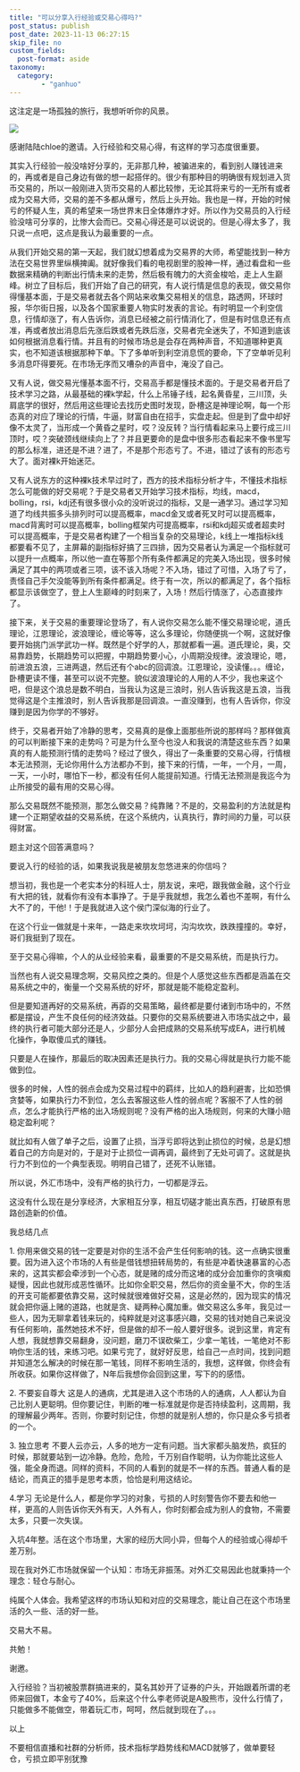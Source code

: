 ```yaml
---
title: "可以分享入行经验或交易心得吗?"
post_status: publish
post_date: 2023-11-13 06:27:15
skip_file: no
custom_fields: 
  post-format: aside
taxonomy:
  category:
        - "ganhuo"
---
```


这注定是一场孤独的旅行，我想听听你的风景。

![](https://cdn.fendou.la/funstoutiao/2020/12/123323320.jpg)

感谢陆陆chloe的邀请。入行经验和交易心得，有这样的学习态度很重要。

其实入行经验一般没啥好分享的，无非那几种，被骗进来的，看到别人赚钱进来的，再或者是自己身边有做的想一起搭伴的。很少有那种目的明确很有规划进入货币交易的，所以一般刚进入货币交易的人都比较惨，无论其将来亏的一无所有或者成为交易大师，交易的差不多都从爆亏，然后上头开始。我也是一样，开始的时候亏的怀疑人生，真的希望来一场世界末日全体爆炸才好。所以作为交易员的入行经验没啥可分享的，比惨大会而已。交易心得还是可以说说的。但是心得太多了，我只说一点吧，这点是我认为最重要的一点。

从我们开始交易的第一天起，我们就幻想着成为交易界的大师，希望能找到一种方法在交易世界里纵横捭阖。就好像我们看的电视剧里的股神一样，通过看盘和一些数据来精确的判断出行情未来的走势，然后极有魄力的大资金梭哈，走上人生巅峰。树立了目标后，我们开始了自己的研究，有人说行情是信息的表现，做交易你得懂基本面，于是交易者就去各个网站来收集交易相关的信息，路透网，环球时报，华尔街日报，以及各个国家重要人物实时发表的言论。有时明显一个利空信息，行情却涨了，有人告诉你，消息已经被之前行情消化了，但是有时信息还有点准，再或者放出消息后先涨后跌或者先跌后涨，交易者完全迷失了，不知道到底该如何根据消息看行情。并且有的时候市场总是会存在两种声音，不知道哪种更真实，也不知道该根据那种下单。下了多单听到利空消息慌的要命，下了空单听见利多消息吓得要死。在市场无序而又嘈杂的声音中，淹没了自己。

又有人说，做交易光懂基本面不行，交易高手都是懂技术面的。于是交易者开启了技术学习之路，从最基础的裸k学起，什么上吊锤子线，起名黄昏星，三川顶，头肩底学的很好，然后用这些理论去找历史图时发现，卧槽这是神理论啊，每一个形态真的对应了理论的行情，牛逼，财富自由在招手，实盘走起。但是到了盘中却好像不太灵了，当形成一个黄昏之星时，哎？没反转？当行情看起来马上要行成三川顶时，哎？突破颈线继续向上了？并且更要命的是盘中很多形态看起来不像书里写的那么标准，进还是不进？进了，不是那个形态亏了。不进，错过了该有的形态亏大了。面对裸k开始迷茫。

又有人说东方的这种裸k技术早过时了，西方的技术指标分析才牛，不懂技术指标怎么可能做的好交易呢？于是交易者又开始学习技术指标，均线，macd，bolling，rsi，kdj还有很多很小众的没听说过的指标，又是一通学习。通过学习知道了均线共振多头排列时可以提高概率，macd金叉或者死叉时可以提高概率，macd背离时可以提高概率，bolling框架内可提高概率，rsi和kdj超买或者超卖时可以提高概率，于是交易者构建了一个相当复杂的交易理论，k线上一堆指标k线都要看不见了，主屏幕的副指标好搞了三四排，因为交易者认为满足一个指标就可以提升一点概率，所以他一直在等那个所有条件都满足的完美入场出现，很多时候满足了其中的两项或者三项，该不该入场呢？不入场，错过了可惜，入场了亏了，责怪自己手欠没能等到所有条件都满足。终于有一次，所以的都满足了，各个指标都显示该做空了，登上人生巅峰的时刻来了，入场！然后行情涨了，心态直接炸了。

接下来，关于交易的重要理论登场了，有人说你交易怎么能不懂交易理论呢，道氏理论，江恩理论，波浪理论，缠论等等，这么多理论，你随便挑一个啊，这就好像要开始挑门派学武功一样。既然是个好学的人，那就都看一遍。道氏理论，奥，交易靠趋势，长期趋势可以把握，中期趋势要小心，小周期没规律。波浪理论，嗯，前进浪五浪，三进两退，然后还有个abc的回调浪。江恩理论，没读懂。。。缠论，卧槽更读不懂，甚至可以说不完整。貌似波浪理论的人用的人不少，我也来这个吧，但是这个浪总是数不明白，当我认为这是三浪时，别人告诉我这是五浪，当我觉得这是个主推浪时，别人告诉我那是回调浪。一直没赚到，也有人告诉你，你没赚到是因为你学的不够好。

终于，交易者开始了冷静的思考，交易真的是像上面那些所说的那样吗？那样做真的可以判断接下来的走势吗？可是为什么至今也没人和我说的清楚这些东西？如果真的有人能预测行情的走势吗？经过了很久，得出了一条重要的交易心得，行情根本无法预测，无论你用什么方法都办不到，接下来的行情，一年，一个月，一周，一天，一小时，哪怕下一秒，都没有任何人能提前知道。行情无法预测是我迄今为止所接受的最有用的交易心得。

那么交易既然不能预测，那怎么做交易？纯靠赌？不是的，交易盈利的方法就是构建一个正期望收益的交易系统，在这个系统内，认真执行，靠时间的力量，可以获得财富。

题主对这个回答满意吗？

要说入行的经验的话，如果我说我是被朋友忽悠进来的你信吗？

想当初，我也是一个老实本分的科班人士，朋友说，来吧，跟我做金融，这个行业有大把的钱，就看你有没有本事挣了。于是乎我就想，我怎么着也不差啊，有什么大不了的，干他!！于是我就进入这个侯门深似海的行业了。

在这个行业一做就是十来年，一路走来坎坎坷坷，沟沟坎坎，跌跌撞撞的。幸好，哥们我挺到了现在。

至于交易心得嘛，个人的从业经验来看，最重要的不是交易系统，而是执行力。

当然也有人说交易理念啊，交易风控之类的。但是个人感觉这些东西都是涵盖在交易系统之中的，衡量一个交易系统的好坏，那就是能不能稳定盈利。

但是要知道再好的交易系统，再孬的交易策略，最终都是要付诸到市场中的，不然都是摆设，产生不良任何的经济效益。只要你的交易系统要进入市场实战之中，最终的执行者可能大部分还是人，少部分人会把成熟的交易系统写成EA，进行机械化操作，争取傻瓜式的赚钱。

只要是人在操作，那最后的取决因素还是执行力。我的交易心得就是执行力能不能做到位。

很多的时候，人性的弱点会成为交易过程中的羁绊，比如人的趋利避害，比如恐惧贪婪等，如果执行力不到位，怎么去客服这些人性的弱点呢？客服不了人性的弱点，怎么才能执行严格的出入场规则呢？没有严格的出入场规则，何来的大赚小赔稳定盈利呢？

就比如有人做了单子之后，设置了止损，当浮亏即将达到止损位的时候，总是幻想着自己的方向是对的，于是对于止损位一调再调，最终到了无处可调了。这就是执行力不到位的一个典型表现。明明自己错了，还死不认账错。

所以说，外汇市场中，没有严格的执行力，一切都是浮云。

这没有什么现在是分享经济，大家相互分享，相互切磋才能出真东西，打破原有思路创造新的价值。

我总结几点

1. 你用来做交易的钱一定要是对你的生活不会产生任何影响的钱。这一点确实很重要。因为进入这个市场的人有些是借钱想扭转局势的，有些是冲着快速暴富的心态来的，这其实都会牵涉到一个心态，就是赌的成分而这堵的成分会加重你的贪嗔痴疑慢，因此也就形成恶性循环。比如你全职交易，然后你的资金量不大，你的生活的开支可能都要依靠交易，这时候就很难做好交易，这是必然的，因为现实的情况就会把你逼上赌的道路，也就是贪、疑两种心魔加重。做交易这么多年，我见过一些人，因为无聊拿着钱来玩的，纯粹就是对这事感兴趣，交易的钱对她自己来说没有任何影响，虽然她技术不好，但是做的却不一般人要好很多。说到这里，肯定有人想，我就想靠交易翻身，没问题，磨刀不误砍柴工，少拿一笔钱，一笔绝对不影响你生活的钱，来练习吧。如果亏完了，就好好反思，给自己一点时间，找到问题并知道怎么解决的时候在那一笔钱，同样不影响生活的，我想，这样做，你终会有所收获。如果你这样做了，N年后我想你会回到这里，写下的的感悟。

2. 不要妄自尊大 这是人的通病，尤其是进入这个市场的人的通病，人人都认为自己比别人更聪明。但你要记住，判断的唯一标准就是你是否持续盈利，这周期，我的理解最少两年。否则，你要时刻记住，你想的就是别人想的，你只是众多亏损者的一个。

3. 独立思考 不要人云亦云，人多的地方一定有问题。当大家都头脑发热，疯狂的时候，那就要站到一边冷静。危险，危险，千万别自作聪明，认为你能比这些人强，能全身而退。同样的资料，不同的人看到的就是不一样的东西。普通人看的是结论，而真正的猎手是思考本质，恰恰是利用这结论。

4.学习 无论是什么人，都是你学习的对象，亏损的人时刻警告你不要去和他一样，更高的人则告诉你天外有天，人外有人，你时刻都会成为别人的食物，不需要太多，只要一次失误。

入坑4年整。活在这个市场里，大家的经历大同小异，但每个人的经验或心得却千差万别。

现在我对外汇市场就保留一个认知：市场无非振荡。对外汇交易因此也就秉持一个理念：轻仓与耐心。

纯属个人体会。我希望这样的市场认知和对应的交易理念，能让自己在这个市场里活的久一些、活的好一些。

交易大不易。

共勉！

谢邀。

入行经验？当初被股票群搞进来的，莫名其妙开了证券的户头，开始跟着所谓的老师来回做T，本金亏了40%，后来这个什么李老师说是A股熊市，没什么行情了，只能做多不能做空，带着玩汇市，呵呵，然后就到现在了。。。

以上

不要相信直播和社群的分析师，技术指标学趋势线和MACD就够了，做单要轻仓，亏损立即平别犹豫
